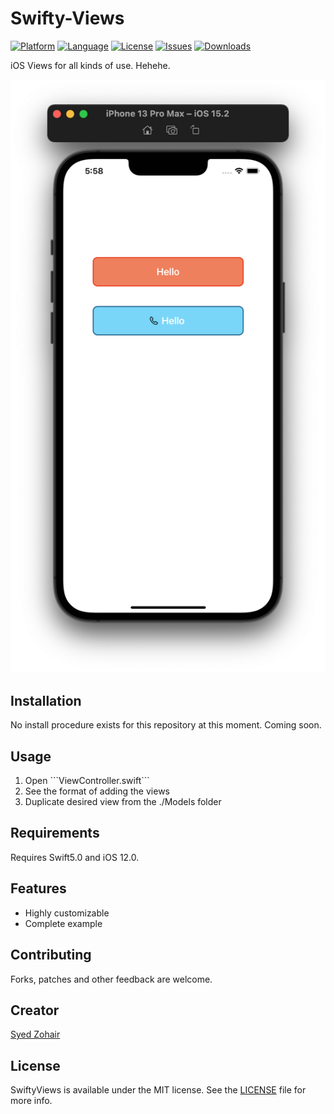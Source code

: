 Swifty-Views
========================

[![Platform](http://img.shields.io/badge/platform-iOS-blue.svg?style=flat
)](https://developer.apple.com/iphone/index.action)
[![Language](http://img.shields.io/badge/language-Swift-brightgreen.svg?style=flat
)](https://developer.apple.com/swift)
[![License](http://img.shields.io/badge/license-MIT-lightgrey.svg?style=flat
)](http://mit-license.org)
[![Issues](https://img.shields.io/github/issues/dekatotoro/SlideMenuControllerSwift.svg?style=flat
)](https://github.com/dekatotoro/SlideMenuControllerSwift/issues?state=open)
[![Downloads](https://img.shields.io/cocoapods/dt/SlideMenuControllerSwift.svg)](https://cocoapods.org/pods/SlideMenuControllerSwift)



iOS Views for all kinds of use. Hehehe.

![sample](Screenshots/Inital.png)

## Installation

No install procedure exists for this repository at this moment.
Coming soon.

## Usage

<ol>
<li>Open ```ViewController.swift```</li>
<li>See the format of adding the views</li>
<li>Duplicate desired view from the ./Models folder</li>
</ol>


## Requirements
Requires Swift5.0 and iOS 12.0.


## Features
- Highly customizable
- Complete example


## Contributing
Forks, patches and other feedback are welcome.

## Creator
[Syed Zohair](https://github.com/zohairhadi)


## License
SwiftyViews is available under the MIT license. See the [LICENSE](./LICENSE) file for more info.